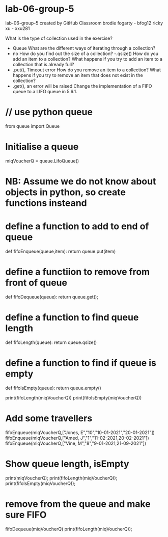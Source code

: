 # lab-06-group-5
lab-06-group-5 created by GitHub Classroom
brodie fogarty - bfog12
ricky xu - xxu281

What is the type of collection used in the exercise?
- Queue
What are the different ways of iterating through a collection?
- no
How do you find out the size of a collection?
-.qsize()
How do you add an item to a collection? What happens if you try to add an item to a collection that is already full?
- .put(), Timeout error
How do you remove an item to a collection? What happens if you try to remove an item that does not exist in the collection?
- .get(), an error will be raised 
Change the implementation of a FIFO queue to a LIFO queue in 5.6.1.

# // use python queue
from queue import Queue

# Initialise a queue
miqVoucherQ = queue.LifoQueue()

# NB: Assume we do not know about objects in python, so create functions insteand

# define a function to add to end of queue
def fifoEnqueue(queue,item):
  return queue.put(item)
  
# define a functiion to remove from front of queue
def fifoDequeue(queue):
  return queue.get();
  
# define a function to find queue length
def fifoLength(queue):
    return queue.qsize()
    
# define a function to find if queue is empty
def fifoIsEmpty(queue):
    return queue.empty()
    
print(fifoLength(miqVoucherQ))
print(fifoIsEmpty(miqVoucherQ))

# Add some travellers
fifoEnqueue(miqVoucherQ,["Jones, E","10","10-01-2021","20-01-2021"])
fifoEnqueue(miqVoucherQ,["Amed, J","1","11-02-2021,20-02-2021"])
fifoEnqueue(miqVoucherQ,["Vine, M","8","9-01-2021,21-09-2021"])

# Show queue length, isEmpty
print(miqVoucherQ);
print(fifoLength(miqVoucherQ));
print(fifoIsEmpty(miqVoucherQ));

# remove from the queue and make sure FIFO
fifoDequeue(miqVoucherQ) 
print(fifoLength(miqVoucherQ));
